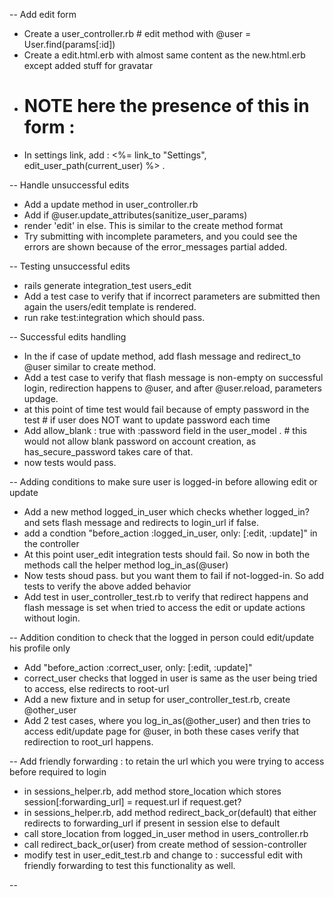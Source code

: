 

-- Add edit form
- Create a user_controller.rb # edit method with @user = User.find(params[:id])
- Create a edit.html.erb with almost same content as the new.html.erb except added stuff for gravatar
- # NOTE here the presence of this in form : <input name="_method" type="hidden" value="patch" />
- In settings link, add : <%= link_to "Settings", edit_user_path(current_user) %> . 

-- Handle unsuccessful edits
- Add a update method in user_controller.rb
- Add if @user.update_attributes(sanitize_user_params)
- render 'edit' in else. This is similar to the create method format
- Try submitting with incomplete parameters, and you could see the errors are shown because of the error_messages partial added. 

-- Testing unsuccessful edits
- rails generate integration_test users_edit
- Add a test case to verify that if incorrect parameters are submitted then again the users/edit template is rendered. 
- run rake test:integration which should pass. 

-- Successful edits handling
- In the if case of update method, add flash message and redirect_to @user similar to create method. 
- Add a test case to verify that flash message is non-empty on successful login, redirection happens to @user, and after @user.reload, parameters updage. 
- at this point of time test would fail because of empty password in the test # if user does NOT want to update password each time
- Add allow_blank : true with :password field in the user_model . # this would not allow blank password on account creation, as has_secure_password takes care of that. 
- now tests would pass. 

-- Adding conditions to make sure user is logged-in before allowing edit or update
- Add a new method logged_in_user which checks whether logged_in? and sets flash message and redirects to login_url if false.
- add a condtion "before_action :logged_in_user, only: [:edit, :update]" in the controller
- At this point user_edit integration tests should fail. So now in both the methods call the helper method log_in_as(@user)
- Now tests shoud pass. but you want them to fail if not-logged-in. So add tests to verify the above added behavior
- Add test in user_controller_test.rb to verify that redirect happens and flash message is set when tried to access the edit or update actions without login. 

-- Addition condition to check that the logged in person could edit/update his profile only
- Add "before_action :correct_user, only: [:edit, :update]"
- correct_user checks that logged in user is same as the user being tried to access, else redirects to root-url
- Add a new fixture and in setup for user_controller_test.rb, create @other_user
- Add 2 test cases, where you log_in_as(@other_user) and then tries to access edit/update page for @user, in both these cases verify that redirection to root_url happens. 

-- Add friendly forwarding : to retain the url which you were trying to access before required to login
- in sessions_helper.rb, add method store_location which stores session[:forwarding_url] = request.url if request.get?
- in sessions_helper.rb, add method redirect_back_or(default) that either redirects to forwarding_url if present in session else to default
- call store_location from logged_in_user method in users_controller.rb
- call redirect_back_or(user) from create method of session-controller
- modify test in user_edit_test.rb and change to : successful edit with friendly forwarding to test this functionality as well. 

-- 